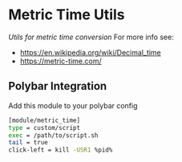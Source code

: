 # Metric Time Utils
*Utils for metric time conversion*
For more info see:
- https://en.wikipedia.org/wiki/Decimal_time
- https://metric-time.com/

## Polybar Integration
Add this module to your polybar config
```sh
[module/metric_time]
type = custom/script
exec = /path/to/script.sh
tail = true
click-left = kill -USR1 %pid%
```
